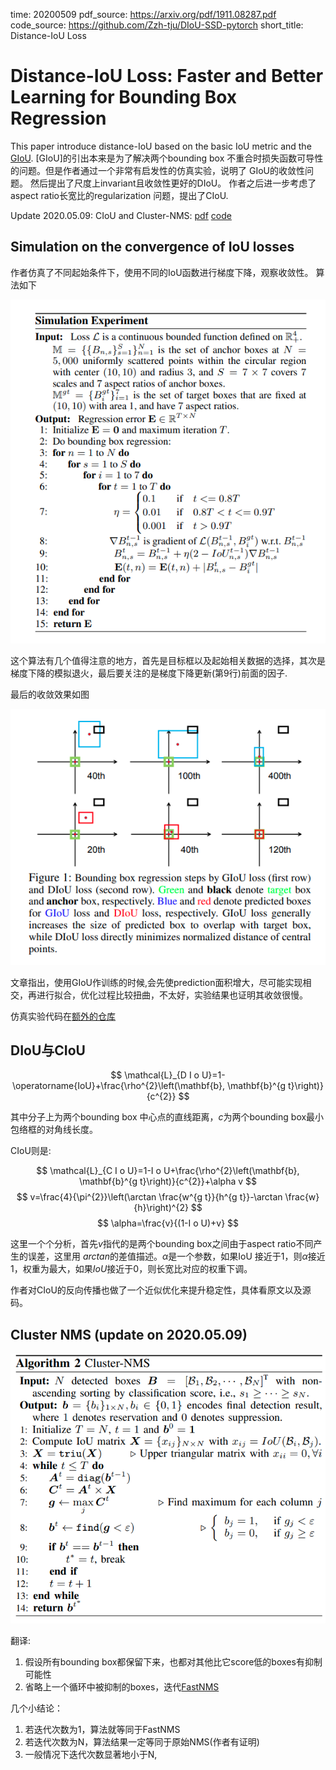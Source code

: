 time: 20200509
pdf_source: https://arxiv.org/pdf/1911.08287.pdf
code_source: https://github.com/Zzh-tju/DIoU-SSD-pytorch
short_title: Distance-IoU Loss
# Distance-IoU Loss: Faster and Better Learning for Bounding Box Regression

This paper introduce distance-IoU based on the basic IoU metric and the [GIoU](../../3dDetection/GeneralizedIoU.md). [GIoU]的引出本来是为了解决两个bounding box 不重合时损失函数可导性的问题。但是作者通过一个非常有启发性的仿真实验，说明了 GIoU的收敛性问题。 然后提出了尺度上invariant且收敛性更好的DIoU。 作者之后进一步考虑了aspect ratio长宽比的regularization 问题，提出了CIoU.

Update 2020.05.09:
    CIoU and Cluster-NMS: [pdf](https://arxiv.org/pdf/2005.03572v1.pdf) [code](https://github.com/Zzh-tju/CIoU)

## Simulation on the convergence of IoU losses

作者仿真了不同起始条件下，使用不同的IoU函数进行梯度下降，观察收敛性。
算法如下

![image](res/DIoU_simulation.png)

这个算法有几个值得注意的地方，首先是目标框以及起始相关数据的选择，其次是梯度下降的模拟退火，最后要关注的是梯度下降更新(第9行)前面的因子.

最后的收敛效果如图

![image](res/DIoU_approximity.png)

文章指出，使用GIoU作训练的时候,会先使prediction面积增大，尽可能实现相交，再进行拟合，优化过程比较扭曲，不太好，实验结果也证明其收敛很慢。

仿真实验代码在[额外的仓库](https://github.com/Zzh-tju/DIoU)

##  DIoU与CIoU

$$
\mathcal{L}_{D I o U}=1-\operatorname{IoU}+\frac{\rho^{2}\left(\mathbf{b}, \mathbf{b}^{g t}\right)}{c^{2}}
$$

其中分子上为两个bounding box 中心点的直线距离，$c$为两个bounding box最小包络框的对角线长度。

CIoU则是:

$$
\mathcal{L}_{C I o U}=1-I o U+\frac{\rho^{2}\left(\mathbf{b}, \mathbf{b}^{g t}\right)}{c^{2}}+\alpha v
$$
$$
v=\frac{4}{\pi^{2}}\left(\arctan \frac{w^{g t}}{h^{g t}}-\arctan \frac{w}{h}\right)^{2}
$$
$$
\alpha=\frac{v}{(1-I o U)+v}
$$

这里一个个分析，首先$v$指代的是两个bounding box之间由于aspect ratio不同产生的误差，这里用 $arctan$的差值描述。$\alpha$是一个参数，如果IoU 接近于1，则$\alpha$接近1，权重为最大，如果$IoU$接近于0，则长宽比对应的权重下调。

作者对CIoU的反向传播也做了一个近似优化来提升稳定性，具体看原文以及源码。

## Cluster NMS (update on 2020.05.09)

![image](res/cluster_nms.png)

翻译:
1. 假设所有bounding box都保留下来，也都对其他比它score低的boxes有抑制可能性
2. 省略上一个循环中被抑制的boxes，迭代[FastNMS](../Segmentation/YOLACT.md)

几个小结论：
1. 若迭代次数为1，算法就等同于FastNMS
2. 若迭代次数为N，算法结果一定等同于原始NMS(作者有证明)
3. 一般情况下迭代次数显著地小于N,
